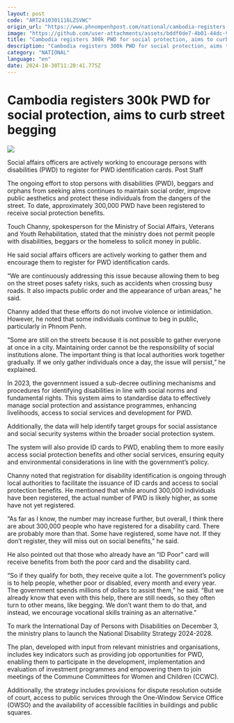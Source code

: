 ```yaml
---
layout: post
code: "ART2410301116LZSVWC"
origin_url: "https://www.phnompenhpost.com/national/cambodia-registers-300k-pwd-for-social-protection-aims-to-curb-street-begging"
image: "https://github.com/user-attachments/assets/bddf0de7-4b01-44dc-9bfc-c1429a8ba587"
title: "Cambodia registers 300k PWD for social protection, aims to curb street begging"
description: "​​Cambodia registers 300k PWD for social protection, aims to curb street begging​"
category: "NATIONAL"
language: "en"
date: 2024-10-30T11:20:41.775Z
---
```


# Cambodia registers 300k PWD for social protection, aims to curb street begging

![](https://github.com/user-attachments/assets/e53956ce-92ea-4c86-a846-f09847c5b22e)

Social affairs officers are actively working to encourage persons with disabilities (PWD) to register for PWD identification cards. Post Staff

The ongoing effort to stop persons with disabilities (PWD), beggars and orphans from seeking alms continues to maintain social order, improve public aesthetics and protect these individuals from the dangers of the street. To date, approximately 300,000 PWD have been registered to receive social protection benefits.

Touch Channy, spokesperson for the Ministry of Social Affairs, Veterans and Youth Rehabilitation, stated that the ministry does not permit people with disabilities, beggars or the homeless to solicit money in public.

He said social affairs officers are actively working to gather them and encourage them to register for PWD identification cards.

“We are continuously addressing this issue because allowing them to beg on the street poses safety risks, such as accidents when crossing busy roads. It also impacts public order and the appearance of urban areas," he said.

Channy added that these efforts do not involve violence or intimidation. However, he noted that some individuals continue to beg in public, particularly in Phnom Penh.

“Some are still on the streets because it is not possible to gather everyone at once in a city. Maintaining order cannot be the responsibility of social institutions alone. The important thing is that local authorities work together gradually. If we only gather individuals once a day, the issue will persist,” he explained.

In 2023, the government issued a sub-decree outlining mechanisms and procedures for identifying disabilities in line with social norms and fundamental rights. This system aims to standardise data to effectively manage social protection and assistance programmes, enhancing livelihoods, access to social services and development for PWD.

Additionally, the data will help identify target groups for social assistance and social security systems within the broader social protection system.

The system will also provide ID cards to PWD, enabling them to more easily access social protection benefits and other social services, ensuring equity and environmental considerations in line with the government’s policy.

Channy noted that registration for disability identification is ongoing through local authorities to facilitate the issuance of ID cards and access to social protection benefits. He mentioned that while around 300,000 individuals have been registered, the actual number of PWD is likely higher, as some have not yet registered.

“As far as I know, the number may increase further, but overall, I think there are about 300,000 people who have registered for a disability card. There are probably more than that. Some have registered, some have not. If they don’t register, they will miss out on social benefits,” he said.

He also pointed out that those who already have an “ID Poor” card will receive benefits from both the poor card and the disability card.

“So if they qualify for both, they receive quite a lot. The government’s policy is to help people, whether poor or disabled, every month and every year. The government spends millions of dollars to assist them,” he said. “But we already know that even with this help, there are still needs, so they often turn to other means, like begging. We don’t want them to do that, and instead, we encourage vocational skills training as an alternative.”

To mark the International Day of Persons with Disabilities on December 3, the ministry plans to launch the National Disability Strategy 2024-2028.

The plan, developed with input from relevant ministries and organisations, includes key indicators such as providing job opportunities for PWD, enabling them to participate in the development, implementation and evaluation of investment programmes and empowering them to join meetings of the Commune Committees for Women and Children (CCWC).

Additionally, the strategy includes provisions for dispute resolution outside of court, access to public services through the One-Window Service Office (OWSO) and the availability of accessible facilities in buildings and public squares.